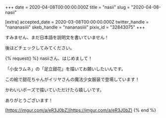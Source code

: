+++
date = 2020-04-08T00:00:00.000Z
title = "nasii"
slug = "2020-04-08-nasii"

[extra]
accepted_date = 2020-03-08T00:00:00.000Z
twitter_handle = "nananasiiii"
skeb_handle = "nananasiiii"
pixiv_id = "32843075"
+++

すみません、まだ日本語を説明文を書いていません！

後ほどチェックしてみてください。

{% request() %}
nasiiさん、はじめまして！

「小女ラムネ」の「足立甜花」を描いてお願いしたいんです。

この絵で甜花ちゃんがイリヤさんの魔法少女服装で登場しています！

かわいいポーズで描いていただけたら嬉しいです。

ありがとうございます！

[https://imgur.com/a/eR3J0bZ](https://imgur.com/a/eR3J0bZ)
{% end %}
